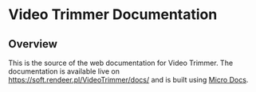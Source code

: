# Video Trimmer Documentation

## Overview
This is the source of the web documentation for Video Trimmer. The documentation is available live on https://soft.rendeer.pl/VideoTrimmer/docs/ and is built using [Micro Docs](https://soft.rendeer.pl/MicroDocs).
